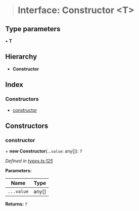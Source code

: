 > # Interface: Constructor <**T**>

## Type parameters

▪ **T**

## Hierarchy

* **Constructor**

## Index

### Constructors

* [constructor](_types_.constructor.md#constructor)

## Constructors

###  constructor

\+ **new Constructor**(...`value`: any[]): *`T`*

*Defined in [types.ts:125](https://github.com/polkadot-js/api/blob/51d589e/packages/types/src/types.ts#L125)*

**Parameters:**

Name | Type |
------ | ------ |
`...value` | any[] |

**Returns:** *`T`*